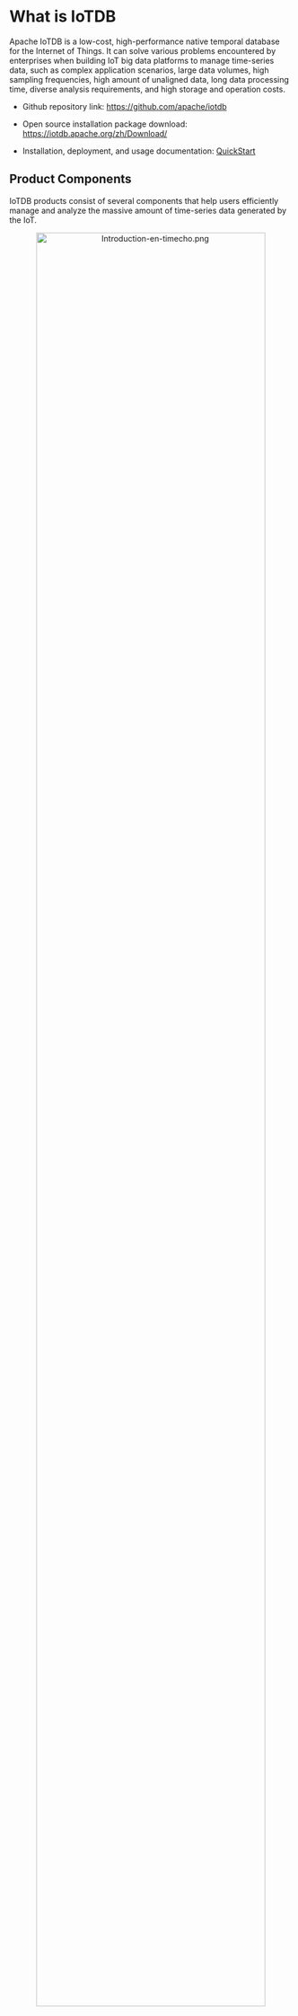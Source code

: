 <!--

    Licensed to the Apache Software Foundation (ASF) under one
    or more contributor license agreements.  See the NOTICE file
    distributed with this work for additional information
    regarding copyright ownership.  The ASF licenses this file
    to you under the Apache License, Version 2.0 (the
    "License"); you may not use this file except in compliance
    with the License.  You may obtain a copy of the License at
    
        http://www.apache.org/licenses/LICENSE-2.0
    
    Unless required by applicable law or agreed to in writing,
    software distributed under the License is distributed on an
    "AS IS" BASIS, WITHOUT WARRANTIES OR CONDITIONS OF ANY
    KIND, either express or implied.  See the License for the
    specific language governing permissions and limitations
    under the License.

-->

# What is IoTDB

Apache IoTDB is a low-cost, high-performance native temporal database for the Internet of Things. It can solve various problems encountered by enterprises when building IoT big data platforms to manage time-series data, such as complex application scenarios, large data volumes, high sampling frequencies, high amount of unaligned data, long data processing time, diverse analysis requirements, and high storage and operation costs.

- Github repository link: https://github.com/apache/iotdb

- Open source installation package download: https://iotdb.apache.org/zh/Download/

- Installation, deployment, and usage documentation: [QuickStart](../QuickStart/QuickStart_apache.md)


## Product Components

IoTDB products consist of several components that help users efficiently manage and analyze the massive amount of time-series data generated by the IoT.

<div style="text-align: center;">        		
    <img src="https://alioss.timecho.com/docs/img/Introduction-en-apache.png" alt="Introduction-en-timecho.png" style="width: 90%;"/>

</div>

1. Time-series Database (Apache IoTDB): The core component for time-series data storage, it provides users with high-compression storage capabilities, rich time-series querying capabilities, real-time stream processing capabilities, and ensures high availability of data and high scalability of clusters. It also offers comprehensive security protection. Additionally, IoTDB provides users with a variety of application tools for easy configuration and management of the system; multi-language APIs and external system application integration capabilities, making it convenient for users to build business applications based on IoTDB.

2. Time-series Data Standard File Format (Apache TsFile): This file format is specifically designed for time-series data and can efficiently store and query massive amounts of time-series data. Currently, the underlying storage files for modules such as IoTDB and AINode are supported by Apache TsFile. With TsFile, users can uniformly use the same file format for data management during the collection, management, application, and analysis phases, greatly simplifying the entire process from data collection to analysis, and improving the efficiency and convenience of time-series data management.

3. Time-series Model Training and Inference Integrated Engine (IoTDB AINode): For intelligent analysis scenarios, IoTDB provides the AINode time-series model training and inference integrated engine, which offers a complete set of time-series data analysis tools. The underlying engine supports model training tasks and data management, including machine learning and deep learning. With these tools, users can conduct in-depth analysis of the data stored in IoTDB and extract its value.


##  Product Features

TimechoDB has the following advantages and characteristics:

- Flexible deployment methods: Support for one-click cloud deployment, out-of-the-box use after unzipping at the terminal, and seamless connection between terminal and cloud (data cloud synchronization tool).

- Low hardware cost storage solution: Supports high compression ratio disk storage, no need to distinguish between historical and real-time databases, unified data management.

- Hierarchical sensor organization and management: Supports modeling in the system according to the actual hierarchical relationship of devices to achieve alignment with the industrial sensor management structure, and supports directory viewing, search, and other capabilities for hierarchical structures.

- High throughput data reading and writing: supports access to millions of devices, high-speed data reading and writing, out of unaligned/multi frequency acquisition, and other complex industrial reading and writing scenarios.

- Rich time series query semantics: Supports a native computation engine for time series data, supports timestamp alignment during queries, provides nearly a hundred built-in aggregation and time series calculation functions, and supports time series feature analysis and AI capabilities.

- Highly available distributed system: Supports HA distributed architecture, the system provides 7*24 hours uninterrupted real-time database services, the failure of a physical node or network fault will not affect the normal operation of the system; supports the addition, deletion, or overheating of physical nodes, the system will automatically perform load balancing of computing/storage resources; supports heterogeneous environments, servers of different types and different performance can form a cluster, and the system will automatically load balance according to the configuration of the physical machine.

- Extremely low usage and operation threshold: supports SQL like language, provides multi language native secondary development interface, and has a complete tool system such as console.

- Rich ecological environment docking: Supports docking with big data ecosystem components such as Hadoop, Spark, and supports equipment management and visualization tools such as Grafana, Thingsboard, DataEase.

## Commercial version

Timecho provides the original commercial product TimechoDB based on the open source version of Apache IoTDB, providing enterprise level products and services for enterprises and commercial customers. It can solve various problems encountered by enterprises when building IoT big data platforms to manage time-series data, such as complex application scenarios, large data volumes, high sampling frequencies, high amount of unaligned data, long data processing time, diverse analysis requirements, and high storage and operation costs.

Timecho provides a more diverse range of product features, stronger performance and stability, and a richer set of utility tools based on TimechoDB. It also offers comprehensive enterprise services to users, thereby providing commercial customers with more powerful product capabilities and a higher quality of development, operations, and usage experience.

- Timecho Official website：https://www.timecho.com/

- TimechoDB installation, deployment and usage documentation：[QuickStart](https://www.timecho.com/docs/UserGuide/V1.3.0-2/QuickStart/QuickStart_timecho.html)
